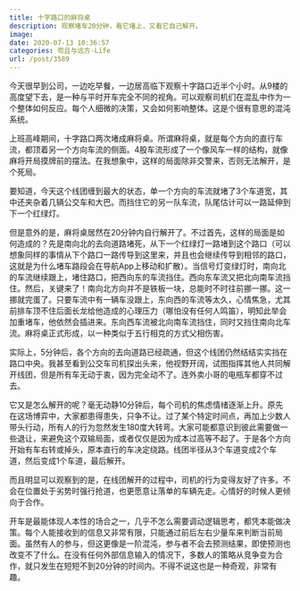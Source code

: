 ```yaml
---
title: 十字路口的麻将桌
description: 观察堵车20分钟，看它堵上，又看它自己解开。
image: 
date: 2020-07-13 10:36:57
categories: 苟且与远方-Life
url: /post/3589
---
```


今天很早到公司，一边吃早餐，一边居高临下观察十字路口近半个小时。从9楼的高度望下去，是一种与平时开车完全不同的视角。可以观察司机们在混乱中作为一个整体如何反应。每个人细微的决策，又会如何影响整体。这是个很有意思的混沌系统。

上班高峰期间，十字路口两次堵成麻将桌。所谓麻将桌，就是每个方向的直行车流，都顶着另一个方向车流的侧面。4股车流形成了一个像风车一样的结构，就像麻将开局摸牌前的摆法。在我想象中，这样的局面除非交警来，否则无法解开，是个死局。

要知道，今天这个线团缠到最大的状态，单一个方向的车流就堵了3个车道宽，其中还夹杂着几辆公交车和大巴。而挡住它的另一队车流，队尾估计可以一路延伸到下一个红绿灯。

但是意外的是，麻将桌居然在20分钟内自行解开了。不过首先，这样的局面是如何造成的？先是南向北的去向道路堵死，从下一个红绿灯一路堵到这个路口（可以想象同样的事情从下个路口一路传导到这里来，并且也会继续传导到相邻的路口，这就是为什么堵车路段会在导航App上移动和扩散）。当信号灯变绿灯时，南向北的车流继续跟上，堵住路口，把西向东的车流挡住。西向东车流又把北向南车流挡住。然后，关键来了！南向北方向并不是铁板一块，总能时不时往前挪一挪。这一挪就完蛋了。只要车流中有一辆车没跟上，东向西的车流等太久，心情焦急，尤其前排车顶不住后面长龙给他造成的心理压力（哪怕没有任何人鸣笛），明知此举会加重堵车，他依然会插进来。东向西车流被北向南车流挡住，同时又挡住南向北车流。麻将桌正式形成，以一种类似于五行相克的方式父相伤害。

实际上，5分钟后，各个方向的去向道路已经疏通，但这个线团仍然结结实实挡在路口中央。我甚至看到公交车司机探出头来，他视野开阔，试图指挥其他人共同解开线团，但是所有车无动于衷，因为完全动不了。连外卖小哥的电瓶车都穿不过去。

它又是怎么解开的呢？毫无动静10分钟后，每个司机的焦虑情绪逐渐上升。原先在这场博弈中，大家都患得患失，只争不让。过了某个特定时间点，再加上少数人带头行动，所有人的行为忽然发生180度大转弯。大家可能都意识到彼此需要做一些退让，来避免这个双输局面，或者仅仅是因为成本过高等不起了。于是各个方向开始有车右转或掉头，原本直行的车决定绕路。线团半径从3个车道变成2个车道，然后变成1个车道，最后解开。

而且明显可以观察到的是，在线团解开的过程中，司机的行为变得友好了许多。不会在位置处于劣势时强行抢道，也更愿意让落单的车辆先走。心情好的时候人更倾向于合作。

开车是最能体现人本性的场合之一，几乎不怎么需要调动逻辑思考，都凭本能做决策。每个人能接收到的信息又非常有限，只能通过前后左右少量车来判断当前局面。虽然有人的参与，但这更像是一阶混沌，参与者不会去预测结果，即使预测也改变不了什么。在没有任何外部信息输入的情况下，多数人的策略从竞争变为合作，就只发生在短短不到20分钟的时间内。不得不说这也是一种奇观，非常有趣。